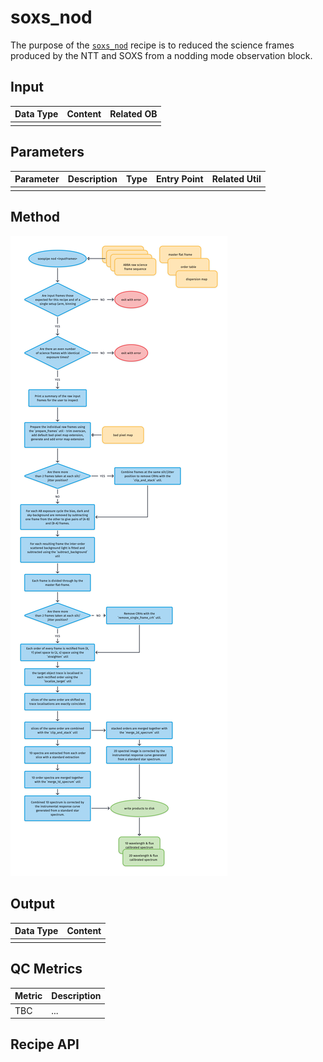 # soxs_nod

The purpose of the [`soxs_nod`](#soxspipe.recipes.soxs_nod) recipe is to reduced the science frames produced by the NTT and SOXS from a nodding mode observation block.

## Input

<!-- FIND OBs HERE : https://docs.google.com/spreadsheets/d/1-3VXkIWcydvpawwVl_C3pNTU3HgnElJaYFAKow65Fl8/edit#gid=0 -->

| Data Type | Content | Related OB |
|:----|:----|:---|
| | |

## Parameters

| Parameter                | Description                                   | Type  | Entry Point   | Related Util                                   |
| ------------------------ | --------------------------------------------- | ----- | ------------- | ---------------------------------------------- |
|   |   |   |   |

## Method

<!-- METHOD TEXT HERE, FOLLOWED BY WORKFLOW DIAGRAM -->

![](soxs_nod.png)

## Output
 
| Data Type | Content |
|:----|:----|
| |

## QC Metrics

| Metric  | Description |
| :------------ | :----------- |
| TBC     | ...  |

## Recipe API

<!-- :::{autodoc2-object} soxspipe.recipes.soxs_nod.soxs_nod
:::
 -->
